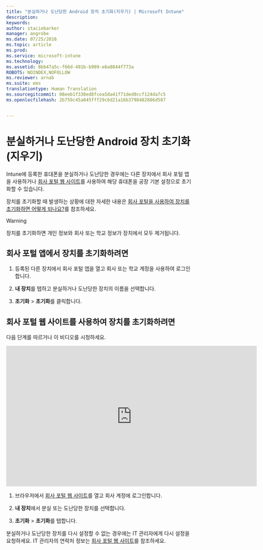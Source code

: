 ```yaml
---
title: "분실하거나 도난당한 Android 장치 초기화(지우기) | Microsoft Intune"
description: 
keywords: 
author: staciebarker
manager: angrobe
ms.date: 07/25/2016
ms.topic: article
ms.prod: 
ms.service: microsoft-intune
ms.technology: 
ms.assetid: 8bb47a5c-f66d-491b-b909-e6a8844f773a
ROBOTS: NOINDEX,NOFOLLOW
ms.reviewer: arnab
ms.suite: ems
translationtype: Human Translation
ms.sourcegitcommit: 08eeb1f330ed8fcea5da41f71ded0ccf124da7c5
ms.openlocfilehash: 2b759c45a045fff29c6d21a16b3798482886d587


---
```



# 분실하거나 도난당한 Android 장치 초기화(지우기)

Intune에 등록한 휴대폰을 분실하거나 도난당한 경우에는 다른 장치에서 회사 포털 앱을 사용하거나 [회사 포털 웹 사이트](http://portal.manage.microsoft.com)를 사용하여 해당 휴대폰을 공장 기본 설정으로 초기화할 수 있습니다.

장치를 초기화할 때 발생하는 상황에 대한 자세한 내용은 [회사 포털을 사용하여 장치를 초기화하면 어떻게 되나요?](what-happens-if-you-reset-your-device-using-the-company-portal-android.md)를 참조하세요.

> [!WARNING]
> 장치를 초기화하면 개인 정보와 회사 또는 학교 정보가 장치에서 모두 제거됩니다.

## 회사 포털 앱에서 장치를 초기화하려면

1.  등록된 다른 장치에서 회사 포털 앱을 열고 회사 또는 학교 계정을 사용하여 로그인합니다.

2.  **내 장치**를 탭하고 분실하거나 도난당한 장치의 이름을 선택합니다.

3.  **초기화** &gt; **초기화**를 클릭합니다.

## 회사 포털 웹 사이트를 사용하여 장치를 초기화하려면

다음 단계를 따르거나 이 비디오를 시청하세요.

<iframe width="675" height="379" src="https://www.youtube.com/embed/6e73o7f8gxE" frameborder="0" allowfullscreen></iframe>

1.  브라우저에서 [회사 포털 웹 사이트](http://portal.manage.microsoft.com)를 열고 회사 계정에 로그인합니다.

2.  **내 장치**에서 분실 또는 도난당한 장치를 선택합니다.

3.  **초기화** &gt; **초기화**를 탭합니다.

분실하거나 도난당한 장치를 다시 설정할 수 없는 경우에는 IT 관리자에게 다시 설정을 요청하세요. IT 관리자의 연락처 정보는 [회사 포털 웹 사이트](http://portal.manage.microsoft.com)를 참조하세요.





<!--HONumber=Aug16_HO5-->


